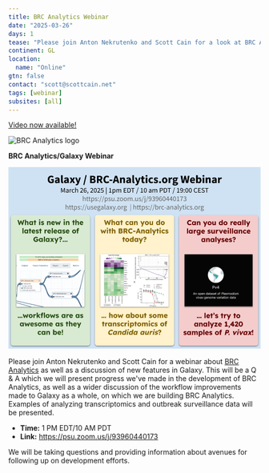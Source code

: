 ```yaml
---
title: BRC Analytics Webinar
date: "2025-03-26"
days: 1
tease: "Please join Anton Nekrutenko and Scott Cain for a look at BRC Analytics and new features in Galaxy!"
continent: GL
location:
  name: "Online"
gtn: false
contact: "scott@scottcain.net"
tags: [webinar]
subsites: [all]
---
```

[Video now available!](https://youtu.be/lYzb0j_UtWk)

![BRC Analytics logo](/images/logos/brc.svg)

**BRC Analytics/Galaxy Webinar**

![Webinar infologo](March26-2025.png)

Please join Anton Nekrutenko and Scott Cain for a webinar about [BRC Analytics](https://brc-analytics.org) as well as a discussion of new features in Galaxy. This will be a Q &amp; A which we will present progress we've made in the development of BRC Analytics, as well as a wider discussion of the workflow improvements made to Galaxy as a whole, on which we are building BRC Analytics. Examples of analyzing transcriptomics and outbreak surveillance data will be presented.


- **Time:** 1 PM EDT/10 AM PDT
- **Link:** https://psu.zoom.us/j/93960440173 

We will be taking questions and providing information about avenues for following up on development efforts.
